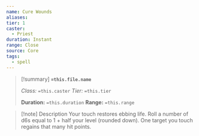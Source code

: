 ```yaml
---
name: Cure Wounds
aliases: 
tier: 1
caster:
  - Priest
duration: Instant
range: Close
source: Core
tags:
  - spell
---
```


> [!summary] **`=this.file.name`**
> 
> *Class:* `=this.caster`
> *Tier:* `=this.tier`
> 
> **Duration:** `=this.duration`
> **Range:** `=this.range`

>[!note] Description
> Your touch restores ebbing life. Roll a number of d6s equal to 1 + half your level (rounded down). One target you touch regains that many hit points.